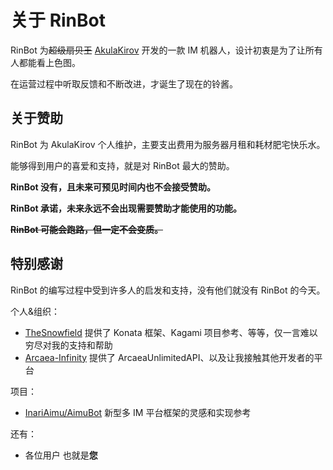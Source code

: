 # 关于 RinBot

RinBot 为~~超级扇贝王~~ [AkulaKirov](https://github.com/AkulaKirov) 开发的一款 IM 机器人，设计初衷是为了让所有人都能看上色图。

在运营过程中听取反馈和不断改进，才诞生了现在的铃酱。

## 关于赞助

RinBot 为 AkulaKirov 个人维护，主要支出费用为服务器月租和耗材肥宅快乐水。

能够得到用户的喜爱和支持，就是对 RinBot 最大的赞助。

**RinBot 没有，且未来可预见时间内也不会接受赞助。**

**RinBot 承诺，未来永远不会出现需要赞助才能使用的功能。**

~~**RinBot 可能会跑路，但一定不会变质。**~~

## 特别感谢

RinBot 的编写过程中受到许多人的启发和支持，没有他们就没有 RinBot 的今天。

个人&组织：
- [TheSnowfield](https://github.com/TheSnowfield) 提供了 Konata 框架、Kagami 项目参考、等等，仅一言难以穷尽对我的支持和帮助
- [Arcaea-Infinity](https://github.com/Arcaea-Infinity) 提供了 ArcaeaUnlimitedAPI、以及让我接触其他开发者的平台

项目：
- [InariAimu/AimuBot](https://github.com/InariAimu/AimuBot) 新型多 IM 平台框架的灵感和实现参考

还有：
- 各位用户 也就是**您**